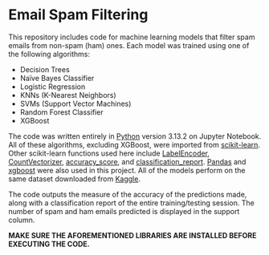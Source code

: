 # Email Spam Filtering
This repository includes code for machine learning models that filter spam emails from non-spam (ham) ones. Each model was trained using one of the following algorithms:

- Decision Trees
- Naïve Bayes Classifier
- Logistic Regression
- KNNs (K-Nearest Neighbors)
- SVMs (Support Vector Machines)
- Random Forest Classifier
- XGBoost

The code was written entirely in [Python](https://python.org) version 3.13.2 on Jupyter Notebook. All of these algorithms, excluding XGBoost, were imported from [scikit-learn](https://www.scikit-learn.org). Other scikit-learn functions used here include [LabelEncoder](https://scikit-learn.org/stable/modules/generated/sklearn.preprocessing.LabelEncoder.html), [CountVectorizer](https://scikit-learn.org/stable/modules/generated/sklearn.feature_extraction.text.CountVectorizer.html), [accuracy_score](https://scikit-learn.org/stable/modules/generated/sklearn.metrics.accuracy_score.html), and [classification_report](https://scikit-learn.org/stable/modules/generated/sklearn.metrics.classification_report.html). [Pandas](https://pandas.pydata.org/) and [xgboost](https://xgboost.ai/) were also used in this project. All of the models perform on the same dataset downloaded from [Kaggle](https://www.kaggle.com).

The code outputs the measure of the accuracy of the predictions made, along with a classification report of the entire training/testing session. The number of spam and ham emails predicted is displayed in the support column.

**MAKE SURE THE AFOREMENTIONED LIBRARIES ARE INSTALLED BEFORE EXECUTING THE CODE.**
